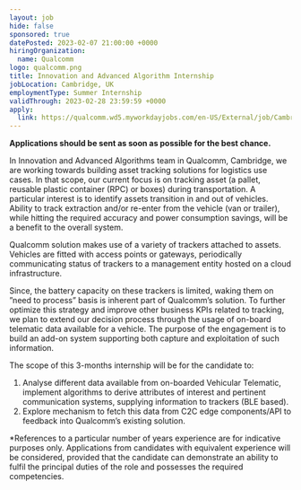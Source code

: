 ```yaml
---
layout: job
hide: false
sponsored: true
datePosted: 2023-02-07 21:00:00 +0000
hiringOrganization:
  name: Qualcomm
logo: qualcomm.png
title: Innovation and Advanced Algorithm Internship
jobLocation: Cambridge, UK
employmentType: Summer Internship
validThrough: 2023-02-28 23:59:59 +0000
apply:
  link: https://qualcomm.wd5.myworkdayjobs.com/en-US/External/job/Cambridge-GBR/Innovation-and-Advanced-Algorithm-Intern_3048805
---
```


**Applications should be sent as soon as possible for the best chance.**

In Innovation and Advanced Algorithms team in Qualcomm, Cambridge, we are working towards building asset tracking solutions for logistics use cases. In that scope, our current focus is on tracking asset (a pallet, reusable plastic container (RPC) or boxes) during transportation. A particular interest is to identify assets transition in and out of vehicles. Ability to track extraction and/or re-enter from the vehicle (van or trailer), while hitting the required accuracy and power consumption savings, will be a benefit to the overall system.

Qualcomm solution makes use of a variety of trackers attached to assets. Vehicles are fitted with access points or gateways, periodically communicating status of trackers to a management entity hosted on a cloud infrastructure.

Since, the battery capacity on these trackers is limited, waking them on ”need to process” basis is inherent part of Qualcomm’s solution. To further optimize this strategy and improve other business KPIs related to tracking, we plan to extend our decision process through the usage of  on-board telematic data available for a vehicle. The purpose of the engagement is to build an add-on system supporting both capture and exploitation of such information.

The scope of this 3-months internship will be for the candidate to:

1. Analyse different data available from on-boarded Vehicular Telematic, implement algorithms to derive attributes of interest and pertinent communication systems, supplying information to trackers (BLE based).
2. Explore mechanism to fetch this data from C2C edge components/API to feedback into Qualcomm’s existing solution.

*References to a particular number of years experience are for indicative purposes only. Applications from candidates with equivalent experience will be considered, provided that the candidate can demonstrate an ability to fulfil the principal duties of the role and possesses the required competencies.

